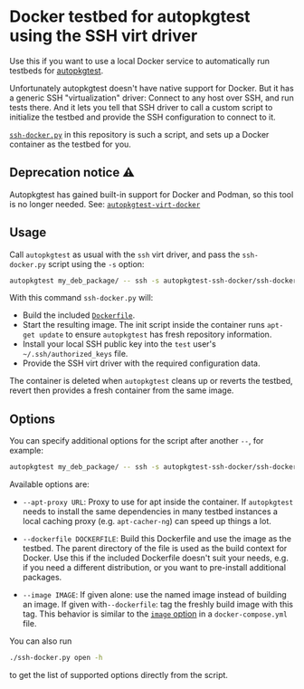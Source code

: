 # Docker testbed for autopkgtest using the SSH virt driver

Use this if you want to use a local Docker service to automatically
run testbeds for
[autopkgtest](https://salsa.debian.org/ci-team/autopkgtest).

Unfortunately autopkgtest doesn't have native support for Docker. But
it has a generic SSH "virtualization" driver: Connect to any host over
SSH, and run tests there. And it lets you tell that SSH driver to call
a custom script to initialize the testbed and provide the SSH
configuration to connect to it.

[`ssh-docker.py`](./ssh-docker.py) in this repository is such a
script, and sets up a Docker container as the testbed for you.

## Deprecation notice :warning:

Autopkgtest has gained built-in support for Docker and Podman, so this
tool is no longer needed. See:
[`autopkgtest-virt-docker`](https://manpages.debian.org/testing/autopkgtest/autopkgtest-virt-docker.1.en.html)

## Usage

Call `autopkgtest` as usual with the `ssh` virt driver, and pass the
`ssh-docker.py` script using the `-s` option:

```sh
autopkgtest my_deb_package/ -- ssh -s autopkgtest-ssh-docker/ssh-docker.py
```

With this command `ssh-docker.py` will:

* Build the included [`Dockerfile`](./Dockerfile).
* Start the resulting image. The init script inside the container runs
  `apt-get update` to ensure `autopkgtest` has fresh repository
  information.
* Install your local SSH public key into the `test` user's
  `~/.ssh/authorized_keys` file.
* Provide the SSH virt driver with the required configuration data.

The container is deleted when `autopkgtest` cleans up or reverts the
testbed, revert then provides a fresh container from the same image.

## Options

You can specify additional options for the script after another `--`,
for example:

```sh
autopkgtest my_deb_package/ -- ssh -s autopkgtest-ssh-docker/ssh-docker.py -- --image my-buildenv:latest
```

Available options are:

* `--apt-proxy URL`: Proxy to use for apt inside the container. If
  `autopkgtest` needs to install the same dependencies in many testbed
  instances a local caching proxy (e.g. `apt-cacher-ng`) can speed up
  things a lot.

* `--dockerfile DOCKERFILE`: Build this Dockerfile and use the image
  as the testbed. The parent directory of the file is used as the
  build context for Docker. Use this if the included Dockerfile
  doesn't suit your needs, e.g. if you need a different distribution,
  or you want to pre-install additional packages.

* `--image IMAGE`: If given alone: use the named image instead of
  building an image. If given with`--dockerfile`: tag the freshly
  build image with this tag. This behavior is similar to the [`image`
  option](https://docs.docker.com/compose/compose-file/#image) in a
  `docker-compose.yml` file.

You can also run
```sh
./ssh-docker.py open -h
```
to get the list of supported options directly from the script.

